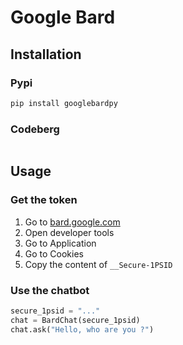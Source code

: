 # Google Bard

## Installation

### Pypi

```sh
pip install googlebardpy
```

### Codeberg

```sh

```

## Usage

### Get the token

1. Go to [bard.google.com](https://bard.google.com)
2. Open developer tools
3. Go to Application
4. Go to Cookies
5. Copy the content of `__Secure-1PSID`

### Use the chatbot

```python
secure_1psid = "..."
chat = BardChat(secure_1psid)
chat.ask("Hello, who are you ?")
```
